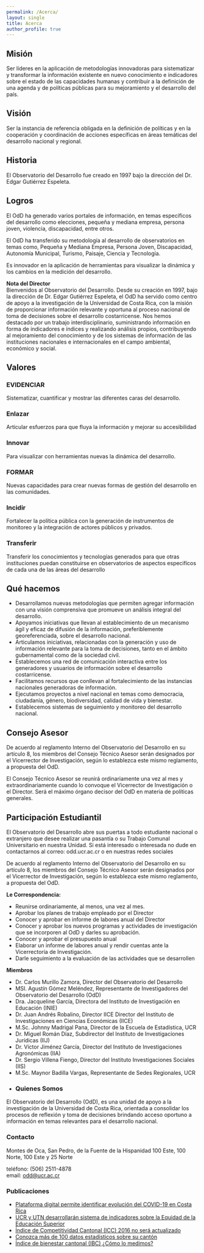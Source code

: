 ```yaml
---
permalink: /Acerca/
layout: single
title: Acerca
author_profile: true
---
```


## Misión
Ser líderes en la aplicación de metodologías innovadoras para sistematizar y transformar la información existente en nuevo conocimiento e indicadores sobre el estado de las capacidades humanas y contribuir a la definición de una agenda y de políticas públicas para su mejoramiento y el desarrollo del país.
## Visión
Ser la instancia de referencia obligada en la definición de políticas y en la cooperación y coordinación de acciones específicas en áreas temáticas del desarrollo nacional y regional.
## Historia
El Observatorio del Desarrollo fue creado en 1997 bajo la dirección del Dr. Edgar Gutiérrez Espeleta.
## Logros
El OdD ha generado varios portales de información, en temas específicos del desarrollo como elecciones, pequeña y mediana empresa, persona joven, violencia, discapacidad, entre otros.

El OdD ha transferido su metodología al desarrollo de observatorios en temas como, Pequeña y Mediana Empresa, Persona Joven, Discapacidad, Autonomía Municipal, Turismo, Paisaje, Ciencia y Tecnología.

Es innovador en la aplicación de herramientas para visualizar la dinámica y los cambios en la medición del desarrollo.

**Nota del Director**  
Bienvenidos al Observatorio del Desarrollo. Desde su creación en 1997, bajo la dirección de Dr. Edgar Gutiérrez Espeleta, el OdD ha servido como centro de apoyo a la investigación de la Universidad de Costa Rica, con la misión de proporcionar información relevante y oportuna al proceso nacional de toma de decisiones sobre el desarrollo costarricense. Nos hemos destacado por un trabajo interdisciplinario, suministrando información en forma de indicadores e índices y realizando análisis propios, contribuyendo al mejoramiento del conocimiento y de los sistemas de información de las instituciones nacionales e internacionales en el campo ambiental, económico y social.  

## Valores

### EVIDENCIAR

Sistematizar, cuantificar y mostrar las diferentes caras del desarrollo.

### Enlazar

Articular esfuerzos para que fluya la información y mejorar su accesibilidad

### Innovar

Para visualizar con herramientas nuevas la dinámica del desarrollo.

### FORMAR

Nuevas capacidades para crear nuevas formas de gestión del desarrollo en las comunidades.

### Incidir

Fortalecer la política pública con la generación de instrumentos de monitoreo y la integración de actores públicos y privados.

### Transferir

Transferir los conocimientos y tecnologías generados para que otras instituciones puedan constituirse en observatorios de aspectos especifícos de cada una de las áreas del desarrollo

## Qué hacemos

-   Desarrollamos nuevas metodologías que permiten agregar información con una visión comprensiva que promueve un análisis integral del desarrollo.
-   Apoyamos iniciativas que llevan al establecimiento de un mecanismo ágil y eficaz de difusión de la información, preferiblemente georeferenciada, sobre el desarrollo nacional.
-   Articulamos iniciativas, relacionadas con la generación y uso de información relevante para la toma de decisiones, tanto en el ámbito gubernamental como de la sociedad civil.
-   Establecemos una red de comunicación interactiva entre los generadores y usuarios de información sobre el desarrollo costarricense.
-   Facilitamos recursos que conllevan al fortalecimiento de las instancias nacionales generadoras de información.
-   Ejecutamos proyectos a nivel nacional en temas como democracia, ciudadanía, género, biodiversidad, calidad de vida y bienestar.
-   Establecemos sistemas de seguimiento y monitoreo del desarrollo nacional.

## Consejo Asesor

De acuerdo al reglamento Interno del Observatorio del Desarrollo en su artículo 8, los miembros del Consejo Técnico Asesor serán designados por el Vicerrector de Investigación, según lo establezca este mismo reglamento, a propuesta del OdD.

El Consejo Técnico Asesor se reunirá ordinariamente una vez al mes y extraordinariamente cuando lo convoque el Vicerrector de Investigación o el Director. Será el máximo órgano decisor del OdD en materia de políticas generales.

## Participación Estudiantil
El Observatorio del Desarrollo abre sus puertas a todo estudiante nacional o extranjero que desee realizar una pasantía o su Trabajo Comunal Universitario en nuestra Unidad. Si está interesado o interesada no dude en contactarnos al correo: odd.ucr.ac.cr o en nuestras redes sociales

De acuerdo al reglamento Interno del Observatorio del Desarrollo en su artículo 8, los miembros del Consejo Técnico Asesor serán designados por el Vicerrector de Investigación, según lo establezca este mismo reglamento, a propuesta del OdD.

**Le Correspondencia:**

-   Reunirse ordinariamente, al menos, una vez al mes.
-   Aprobar los planes de trabajo empleado por el Director
-  Conocer y aprobar en informe de labores anual del Director
-  Conocer y aprobar los nuevos programas y actividades de investigación que se incorporen al OdD y darles su aprobación.
-  Conocer y aprobar el presupuesto anual
-  Elaborar un informe de labores anual y rendir cuentas ante la Vicerrectoría de Investigación.
-  Darle seguimiento a la evaluación de las actividades que se desarrollen

**Miembros**

-  Dr. Carlos Murillo Zamora, Director del Observatorio del Desarrollo
-  MSI. Agustín Gómez Meléndez, Representante de Investigadores del Observatorio del Desarrollo (OdD)
-  Dra. Jacqueline García, Directora del Instituto de Investigación en Educación (INIE)
-  Dr. Juan Andrés Robalino, Director IICE Director del Instituto de Investigaciones en Ciencias Económicas (IICE)
-  M.Sc. Johnny Madrigal Pana, Director de la Escuela de Estadística, UCR
-  Dr. Miguel Román Díaz, Subdirector del Instituto de Investigaciones Jurídicas (IIJ)
-  Dr. Víctor Jiménez García, Director del Instituto de Investigaciones Agronómicas (IIA)
-  Dr. Sergio Villena Fiengo, Director del Instituto Investigaciones Sociales (IIS)
-  M.Sc. Maynor Badilla Vargas, Representante de Sedes Regionales, UCR
- ### Quienes Somos

El Observatorio del Desarrollo (OdD), es una unidad de apoyo a la investigación de la Universidad de Costa Rica, orientada a consolidar los procesos de reflexión y toma de decisiones brindando acceso oportuno a información en temas relevantes para el desarrollo nacional.

### Contacto

Montes de Oca, San Pedro, de la Fuente de la Hispanidad 100 Este, 100 Norte, 100 Este y 25 Norte

teléfono: (506) 2511-4878  
email: odd@ucr.ac.cr

### Publicaciones

-   [Plataforma digital permite identificar evolución del COVID-19 en Costa Rica](https://odd.ucr.ac.cr/plataforma-digital-permite-identificar-evolucion-del-covid-19-en-costa-rica/)
-   [UCR y UTN desarrollarán sistema de indicadores sobre la Equidad de la Educación Superior](https://odd.ucr.ac.cr/ucr-y-utn-desarrollaran-sistema-de-indicadores-sobre-la-equidad-de-la-educacion-superior/)
-   [Índice de Competitividad Cantonal (ICC) 2016 no será actualizado](https://odd.ucr.ac.cr/indice-de-competitividad-cantonal-icc-2016-no-sera-actualizado/)
-   [Conozca más de 100 datos estadísticos sobre su cantón](https://odd.ucr.ac.cr/conozca-mas-de-100-datos-estadisticos-sobre-su-canton/)
-   [Índice de bienestar cantonal (IBC) ¿Cómo lo medimos?](https://odd.ucr.ac.cr/indice-de-bienestar-cantonal-ibc-como-lo-medimos/)
